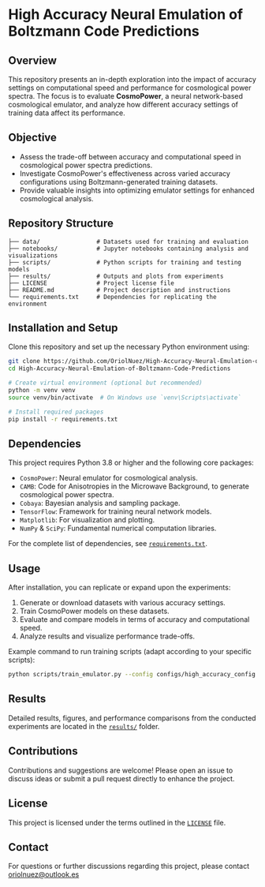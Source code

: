 
# High Accuracy Neural Emulation of Boltzmann Code Predictions

## Overview
This repository presents an in-depth exploration into the impact of accuracy settings on computational speed and performance for cosmological power spectra. The focus is to evaluate **CosmoPower**, a neural network-based cosmological emulator, and analyze how different accuracy settings of training data affect its performance.

## Objective
- Assess the trade-off between accuracy and computational speed in cosmological power spectra predictions.
- Investigate CosmoPower's effectiveness across varied accuracy configurations using Boltzmann-generated training datasets.
- Provide valuable insights into optimizing emulator settings for enhanced cosmological analysis.

## Repository Structure
```
├── data/                # Datasets used for training and evaluation
├── notebooks/           # Jupyter notebooks containing analysis and visualizations
├── scripts/             # Python scripts for training and testing models
├── results/             # Outputs and plots from experiments
├── LICENSE              # Project license file
├── README.md            # Project description and instructions
└── requirements.txt     # Dependencies for replicating the environment
```

## Installation and Setup
Clone this repository and set up the necessary Python environment using:

```bash
git clone https://github.com/OriolNuez/High-Accuracy-Neural-Emulation-of-Boltzmann-Code-Predictions.git
cd High-Accuracy-Neural-Emulation-of-Boltzmann-Code-Predictions

# Create virtual environment (optional but recommended)
python -m venv venv
source venv/bin/activate  # On Windows use `venv\Scripts\activate`

# Install required packages
pip install -r requirements.txt
```

## Dependencies
This project requires Python 3.8 or higher and the following core packages:

- `CosmoPower`: Neural emulator for cosmological analysis.
- `CAMB`: Code for Anisotropies in the Microwave Background, to generate cosmological power spectra.
- `Cobaya`: Bayesian analysis and sampling package.
- `TensorFlow`: Framework for training neural network models.
- `Matplotlib`: For visualization and plotting.
- `NumPy` & `SciPy`: Fundamental numerical computation libraries.

For the complete list of dependencies, see [`requirements.txt`](requirements.txt).

## Usage
After installation, you can replicate or expand upon the experiments:

1. Generate or download datasets with various accuracy settings.
2. Train CosmoPower models on these datasets.
3. Evaluate and compare models in terms of accuracy and computational speed.
4. Analyze results and visualize performance trade-offs.

Example command to run training scripts (adapt according to your specific scripts):
```bash
python scripts/train_emulator.py --config configs/high_accuracy_config.yaml
```

## Results
Detailed results, figures, and performance comparisons from the conducted experiments are located in the [`results/`](results/) folder. 

## Contributions
Contributions and suggestions are welcome! Please open an issue to discuss ideas or submit a pull request directly to enhance the project.

## License
This project is licensed under the terms outlined in the [`LICENSE`](LICENSE) file.

## Contact
For questions or further discussions regarding this project, please contact oriolnuez@outlook.es
